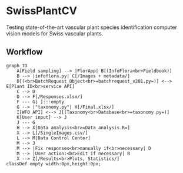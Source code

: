 # SwissPlantCV
Testing state-of-the-art vascular plant species identification computer vision models for Swiss vascular plants.

## Workflow
```mermaid
graph TD
    A[Field sampling] --> |FlorApp| B[(InfoFlora<br>Fieldbook)]
    B --> |infoflora.py| C[/Images + metadata/]
    D[(<br>BatchRequest Object<br>=batchrequest_v201.py=)] <--> E[Plant ID<br>service API]
    C --> D
    D --> F[/Responses.xlsx/]
    F --- G[ ]:::empty
    G --> |"taxonomy.py"| H[/Final.xlsx/]
    I[WFO API] <--> J[(Taxonomy<br>Database<br>=taxonomy.py=)]
    K[User input] --> J
    J --- G
    H --> X[Data analysis<br>=Data_analysis.R=]
    X --> L[/SingleImages.csv/]
    L --> M[Data Control Center]
    M --> J
    M --> |Fix responses<br>manually if<br>necessary| D
    M --> |User action:<br>Edit if necessary| B
    X --> Z[/Results<br>Plots, Statistics/]
classDef empty width:0px,height:0px;
```
